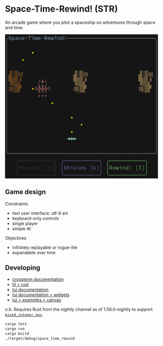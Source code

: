 # Space-Time-Rewind! (STR)

An arcade game where you pilot a spaceship on adventures through space and time.

![screenshot](./screenshot.png)

## Game design

Constraints

* text user interface: utf-8 art
* keyboard-only controls
* single player
* simple AI

Objectives

* infinitely replayable or rogue-lite
* expandable over time

## Developing

* [crossterm documentation](https://docs.rs/crossterm/latest/crossterm/)
* [til > rust](https://github.com/andornaut/til/blob/master/docs/rust.md)
* [tui documentation](https://docs.rs/tui/latest/tui/)
* [tui documentation > widgets](https://docs.rs/tui/latest/tui/widgets/index.html)
* [tui > examples > canvas](https://github.com/fdehau/tui-rs/blob/master/examples/canvas.rs)

n.b. Requires Rust from the *nightly* channel as of 1.59.0-nightly to support
[`mixed_integer_ops`](https://doc.rust-lang.org/nightly/unstable-book/library-features/mixed-integer-ops.html#mixed_integer_ops).

```
cargo test
cargo run
cargo build
./target/debug/space_time_rewind
```
